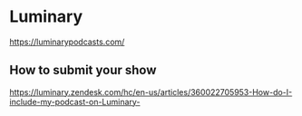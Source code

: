 # Luminary
https://luminarypodcasts.com/

## How to submit your show
https://luminary.zendesk.com/hc/en-us/articles/360022705953-How-do-I-include-my-podcast-on-Luminary-
